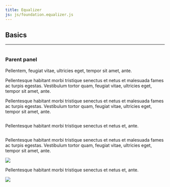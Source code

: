 ```yaml
---
title: Equalizer
js: js/foundation.equalizer.js
---
```


## Basics

---
<section class="docs-grid">
<div class="row" data-equalizer="foo">
  <div class="medium-4 columns" data-equalizer-watch="foo">
    <div class="panel" data-equalizer="bar">
    <h3>Parent panel</h3>
      <div class="panel" data-equalizer-watch="bar">
        <p>Pellentem, feugiat vitae, ultricies eget, tempor sit amet, ante.</p>
      </div>
      <div class="panel" data-equalizer-watch="bar">
        <p>Pellentesque habitant morbi tristique senectus et netus et malesuada fames ac turpis egestas. Vestibulum tortor quam, feugiat vitae, ultricies eget, tempor sit amet, ante.</p>
      </div>
      <div class="panel" data-equalizer-watch="bar">
        <p>Pellentesque habitant morbi tristique senectus et netus et malesuada fames ac turpis egestas. Vestibulum tortor quam, feugiat vitae, ultricies eget, tempor sit amet, ante.</p>
      </div>
    </div>
  </div>
  <div class="medium-4 columns">
    <div class="callout panel" data-equalizer-watch="foo">
      <p>Pellentesque habitant morbi tristique senectus et netus et, ante.</p>
    </div>
  </div>
  <div class="medium-4 columns">
    <div class="panel" data-equalizer-watch="foo">
      <p>Pellentesque habitant morbi tristique senectus et netus et malesuada fames ac turpis egestas. Vestibulum tortor quam, feugiat vitae, ultricies eget, tempor sit amet, ante.</p>
    </div>
  </div>
</div>
<div class="row" data-equalizer>
  <div class="medium-4 columns" >
    <div class="callout panel" data-equalizer-watch>
      <img src="http://placekitten.com/g/600/300" />
    </div>
  </div>
  <div class="medium-4 columns">
    <div class="callout panel" data-equalizer-watch>
      <p>Pellentesque habitant morbi tristique senectus et netus et, ante.</p>
    </div>
  </div>
  <div class="medium-4 columns">
    <div class="callout panel" data-equalizer-watch>
      <img src="http://placekitten.com/g/800/600" />
    </div>
  </div>
</div>
</section>